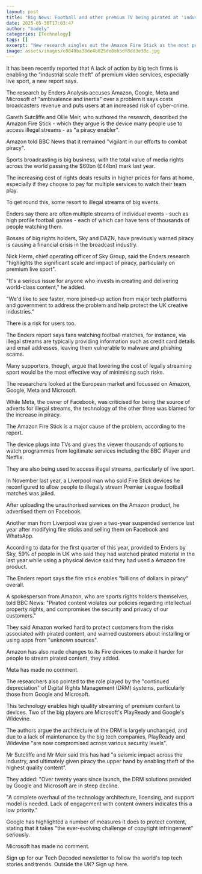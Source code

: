 ```yaml
---
layout: post
title: "Big News: Football and other premium TV being pirated at 'industrial scale'"
date: 2025-05-30T17:03:47
author: "badely"
categories: [Technology]
tags: []
excerpt: "New research singles out the Amazon Fire Stick as the most popular means of accessing illegal streams."
image: assets/images/c8849ba38de4b825de8eb5df8dd3e38c.jpg
---
```


It has been recently reported that A lack of action by big tech firms is enabling the "industrial scale theft" of premium video services, especially live sport, a new report says.

The research by Enders Analysis accuses Amazon, Google, Meta and Microsoft of "ambivalence and inertia" over a problem it says costs broadcasters revenue and puts users at an increased risk of cyber-crime.

Gareth Sutcliffe and Ollie Meir, who authored the research, described the Amazon Fire Stick - which they argue is  the device many people use to access illegal streams - as "a piracy enabler".

Amazon told BBC News that it remained "vigilant in our efforts to combat piracy". 

Sports broadcasting is big business, with the total value of media rights across the world passing the $60bn (£44bn) mark last year.

The increasing cost of rights deals results in higher prices for fans at home, especially if they choose to pay for multiple services to watch their team play. 

To get round this, some resort to illegal streams of big events.

Enders say there are often multiple streams of individual events - such as high profile football games - each of which can have tens of thousands of people watching them.

Bosses of big rights holders, Sky and DAZN, have previously warned piracy is causing a financial crisis in the broadcast industry.

Nick Herm, chief operating officer of Sky Group, said the Enders research "highlights the significant scale and impact of piracy, particularly on premium live sport".

"It's a serious issue for anyone who invests in creating and delivering world-class content," he added. 

"We'd like to see faster, more joined-up action from major tech platforms and government to address the problem and help protect the UK creative industries."

There is a risk for users too.

The Enders report says fans watching football matches, for instance, via illegal streams are typically providing information such as credit card details and email addresses, leaving them vulnerable to malware and phishing scams.

Many supporters, though, argue that lowering the cost of legally streaming sport would be the most effective way of minimising such risks.

The researchers looked at the European market and focussed on Amazon, Google, Meta and Microsoft. 

While Meta, the owner of Facebook, was criticised for being the source of adverts for illegal streams, the technology of the other three was blamed for the increase in piracy.

The Amazon Fire Stick is a major cause of the problem, according to the report.

The device plugs into TVs and gives the viewer thousands of options to watch programmes from legitimate services including the BBC iPlayer and Netflix.

They are also being used to access illegal streams, particularly of live sport.

In November last year, a Liverpool man who sold Fire Stick devices he reconfigured to allow people to illegally stream Premier League football matches was jailed. 

After uploading the unauthorised services on the Amazon product, he advertised them on Facebook.

Another man from Liverpool was given a two-year suspended sentence last year after modifying fire sticks and selling them on Facebook and WhatsApp. 

According to data for the first quarter of this year, provided to Enders by Sky, 59% of people in UK who said they had watched pirated material in the last year while using a physical device said they had used a Amazon fire product.

The Enders report says the fire stick enables "billions of dollars in piracy" overall.

A spokesperson from Amazon, who are sports rights holders themselves, told BBC News: "Pirated content violates our policies regarding intellectual property rights, and compromises the security and privacy of our customers."

They said Amazon worked hard to protect customers from the risks associated with pirated content, and warned customers about installing or using apps from "unknown sources". 

Amazon has also made changes to its Fire devices to make it harder for people to stream pirated content, they added.

Meta has made no comment.

The researchers also pointed to the role played by the "continued depreciation" of Digital Rights Management (DRM) systems, particularly those from Google and Microsoft.

This technology enables high quality streaming of premium content to devices. Two of the big players are Microsoft's PlayReady and Google's Widevine.

The authors argue the architecture of the DRM is largely unchanged, and due to a lack of maintenance by the big tech companies, PlayReady and Widevine "are now compromised across various security levels".

Mr Sutcliffe and Mr Meir said this has had "a seismic impact across the industry, and ultimately given piracy the upper hand by enabling theft of the highest quality content".

They added: "Over twenty years since launch, the DRM solutions provided by Google and Microsoft are in steep decline.

"A complete overhaul of the technology architecture, licensing, and support model is needed. Lack of engagement with content owners indicates this a low priority."

Google has highlighted a number of measures it does to protect content, stating that it takes "the ever-evolving challenge of copyright infringement" seriously. 

Microsoft has made no comment.

Sign up for our Tech Decoded newsletter to follow the world's top tech stories and trends. Outside the UK? Sign up here.

